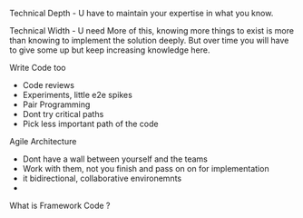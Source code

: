 Technical Depth - U have to maintain your expertise in what you know.

Technical Width -  U need More of this, knowing more things to exist is more than knowing to implement the solution deeply. But
over time you will have to give some up but keep increasing knowledge here.


Write Code too 
 - Code reviews
 - Experiments, little e2e spikes
 - Pair Programming
 - Dont try critical paths
 - Pick less important path of the code  

 Agile Architecture
  -  Dont have a wall between yourself and the teams
  -  Work with them, not you finish and pass on on for implementation 
  -  it bidirectional, collaborative environemnts
  -
  
  What is Framework Code ?
